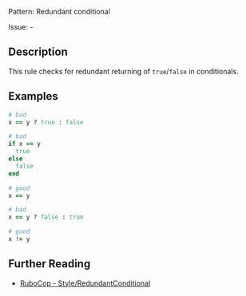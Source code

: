 Pattern: Redundant conditional

Issue: -

## Description

This rule checks for redundant returning of `true`/`false` in conditionals.

## Examples

```ruby
# bad
x == y ? true : false

# bad
if x == y
  true
else
  false
end

# good
x == y

# bad
x == y ? false : true

# good
x != y
```

## Further Reading

* [RuboCop - Style/RedundantConditional](https://rubocop.readthedocs.io/en/latest/cops_style/#styleredundantconditional)
